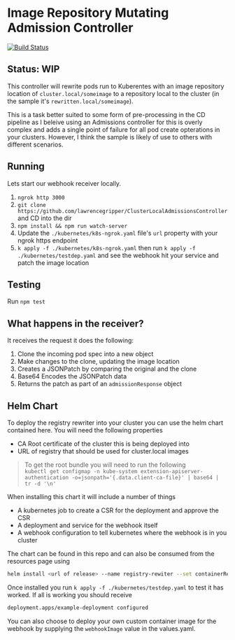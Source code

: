 # Image Repository Mutating Admission Controller

[![Build Status](https://travis-ci.com/lawrencegripper/MutatingAdmissionsController.svg?branch=master)](https://travis-ci.com/lawrencegripper/MutatingAdmissionsController)

## Status: WIP

This controller will rewrite pods run to Kuberentes with an image repository location of `cluster.local/someimage` to a repository local to the cluster (in the sample it's `rewritten.local/someimage`).

This is a task better suited to some form of pre-processing in the CD pipeline as I beleive using an Admissions controller for this is overly complex and adds a single point of failure for all pod create opterations in your clusters. However, I think the sample is likely of use to others with different scenarios. 

## Running

Lets start our webhook receiver locally.

1. `ngrok http 3000`
2. `​git clone https://github.com/lawrencegripper/ClusterLocalAdmissionsController` and CD into the dir
3. `npm install && npm run watch-server`
4. Update the `./kubernetes/k8s-ngrok.yaml` file's `url` property with your ngrok https endpoint 
5. `k apply -f ./kubernetes/k8s-ngrok.yaml` then run `k apply -f ./kubernetes/testdep.yaml` and see the webhook hit your service and patch the image location

## Testing

Run `npm test`

## What happens in the receiver?

It receives the request it does the following:

1. Clone the incoming pod spec into a new object
2. Make changes to the clone, updating the image location
3. Creates a JSONPatch by comparing the original and the clone
4. Base64 Encodes the JSONPatch data
5. Returns the patch as part of an `admissionResponse` object

## Helm Chart

To deploy the registry rewriter into your cluster you can use the helm chart contained here. You will need the following properties

* CA Root certificate of the cluster this is being deployed into
* URL of registry that should be used for cluster.local images

> To get the root bundle you will need to run the following  
> `kubectl get configmap -n kube-system extension-apiserver-authentication -o=jsonpath='{.data.client-ca-file}' | base64 | tr -d '\n'`

When installing this chart it will include a number of things

* A kubernetes job to create a CSR for the deployment and approve the CSR
* A deployment and service for the webhook itself
* A webhook configuration to tell kubernetes where the webhook is in you cluster

The chart can be found in this repo and can also be consumed from the resources page using

```bash
helm install <url of release> --name registry-rewiter --set containerRegistryUrl=someurl.com,caBundle=<rootbundleasbase64>
```

Once installed you run `k apply -f ./kubernetes/testdep.yaml` to test it has worked. If all is working you should receive

```bash
deployment.apps/example-deployment configured
```

You can also choose to deploy your own custom container image for the webhook by supplying the `webhookImage` value in the values.yaml.
